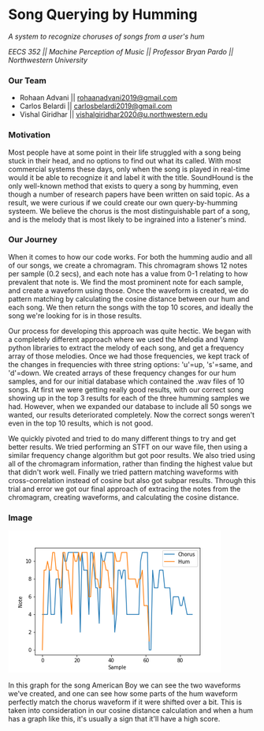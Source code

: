 # Song Querying by Humming
*A system to recognize choruses of songs from a user's hum*  
  
*EECS 352 || Machine Perception of Music || Professor Bryan Pardo || Northwestern University*

### Our Team
- Rohaan Advani || rohaanadvani2019@gmail.com
- Carlos Belardi || carlosbelardi2019@gmail.com
- Vishal Giridhar || vishalgiridhar2020@u.northwestern.edu

### Motivation
Most people have at some point in their life struggled with a song being stuck in their head, and no options to find out what its called. With most commercial systems these days, only when the song is played in real-time would it be able to recognize it and label it with the title. SoundHound is the only well-known method that exists to query a song by humming, even though a number of research papers have been written on said topic. As a result, we were curious if we could create our own query-by-humming systeem. We believe the chorus is the most distinguishable part of a song, and is the melody that is most likely to be ingrained into a listener's mind.

### Our Journey
When it comes to how our code works. For both the humming audio and all of our songs, we create a chromagram. This chromagram shows 12 notes per sample (0.2 secs), and each note has a value from 0-1 relating to how prevalent that note is. We find the most prominent note for each sample, and create a waveform using those. Once the waveform is created, we do pattern matching by calculating the cosine distance between our hum and each song. We then return the songs with the top 10 scores, and ideally the song we're looking for is in those results.

Our process for developing this approach was quite hectic. We began with a completely different approach where we used the Melodia and Vamp python libraries to extract the melody of each song, and get a frequency array of those melodies. Once we had those frequencies, we kept track of the changes in frequencies with three string options: 'u'=up, 's'=same, and 'd'=down. We created arrays of these frequency changes for our hum samples, and for our initial database which contained the .wav files of 10 songs. At first we were getting really good results, with our correct song showing up in the top 3 results for each of the three humming samples we had. However, when we expanded our database to include all 50 songs we wanted, our results deteriorated completely. Now the correct songs weren't even in the top 10 results, which is not good.

We quickly pivoted and tried to do many different things to try and get better results. We tried performing an STFT on our wave file, then using a similar frequency change algorithm but got poor results. We also tried using all of the chromagram information, rather than finding the highest value but that didn't work well. Finally we tried pattern matching waveforms with cross-correlation instead of cosine but also got subpar results. Through this trial and error we got our final approach of extracing the notes from the chromagram, creating waveforms, and calculating the cosine distance. 

### Image
![image](AmericanBoy.png)

In this graph for the song American Boy we can see the two waveforms we've created, and one can see how some parts of the hum waveform perfectly match the chorus waveform if it were shifted over a bit. This is taken into consideration in our cosine distance calculation and when a hum has a graph like this, it's usually a sign that it'll have a high score.
